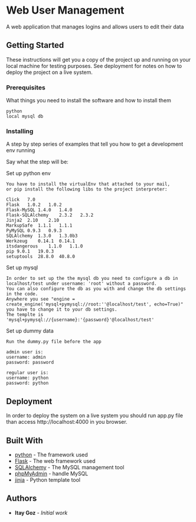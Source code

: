 # Web User Management

A web application that manages logins and allows users to edit their data

## Getting Started

These instructions will get you a copy of the project up and running on your local machine for testing purposes. 
See deployment for notes on how to deploy the project on a live system.

### Prerequisites

What things you need to install the software and how to install them

```
python
local mysql db
```

### Installing

A step by step series of examples that tell you how to get a development env running

Say what the step will be:


Set up python env
```
You have to install the virtualEnv that attached to your mail,
or pip install the following libs to the project interpreter:

Click	7.0	
Flask	1.0.2	1.0.2
Flask-MySQL	1.4.0	1.4.0
Flask-SQLAlchemy	2.3.2	2.3.2
Jinja2	2.10	2.10
MarkupSafe	1.1.1	1.1.1
PyMySQL	0.9.3	0.9.3
SQLAlchemy	1.3.0	1.3.0b3
Werkzeug	0.14.1	0.14.1
itsdangerous	1.1.0	1.1.0
pip	9.0.1	19.0.3
setuptools	28.8.0	40.8.0
```

Set up mysql
```
In order to set up the the mysql db you need to configure a db in localhost/test under username: 'root' without a password.
You can also configure the db as you with and change the db settings in the code.
Anywhere you see "engine = create_engine('mysql+pymysql://root:''@localhost/test', echo=True)" you have to change it to your db settings.
The templte is 'mysql+pymysql://{username}:'{password}'@localhost/test'

```

Set up dummy data
```
Run the dummy.py file before the app

admin user is:
username: admin
password: password

regular user is:
username: python
password: python
```


## Deployment

In order to deploy the system on a live system you should run app.py file than access http://localhost:4000 in you browser.

## Built With

* [python](https://www.python.org/) - The framework used
* [Flask](http://flask.pocoo.org/) - The web framework used
* [SQLAlchemy](https://www.sqlalchemy.org/) - The MySQL management tool
* [phpMyAdmin](https://www.phpmyadmin.net/) - handle MySQL
* [jinja](http://jinja.pocoo.org/) - Python template tool

## Authors

* **Itay Goz** - *Initial work* 



